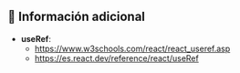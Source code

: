 ## 📌 Información adicional 

- **useRef**:
    - https://www.w3schools.com/react/react_useref.asp
    - https://es.react.dev/reference/react/useRef

